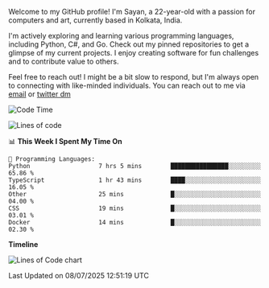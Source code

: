 Welcome to my GitHub profile! I'm Sayan, a 22-year-old with a passion for computers and art, currently based in Kolkata, India.

I'm actively exploring and learning various programming languages, including Python, C#, and Go. Check out my pinned repositories to get a glimpse of my current projects. I enjoy creating software for fun challenges and to contribute value to others.

Feel free to reach out! I might be a bit slow to respond, but I'm always open to connecting with like-minded individuals. You can reach out to me via [email](mailto:me@sayanbiswas.in) or [twitter dm](https://twitter.com/TheDankDel)

<!--START_SECTION:waka-->
![Code Time](http://img.shields.io/badge/Code%20Time-2%2C290%20hrs%201%20min-blue)

![Lines of code](https://img.shields.io/badge/From%20Hello%20World%20I%27ve%20Written-11.7%20million%20lines%20of%20code-blue)

📊 **This Week I Spent My Time On** 

```text
💬 Programming Languages: 
Python                   7 hrs 5 mins        ████████████████░░░░░░░░░   65.86 % 
TypeScript               1 hr 43 mins        ████░░░░░░░░░░░░░░░░░░░░░   16.05 % 
Other                    25 mins             █░░░░░░░░░░░░░░░░░░░░░░░░   04.00 % 
CSS                      19 mins             █░░░░░░░░░░░░░░░░░░░░░░░░   03.01 % 
Docker                   14 mins             █░░░░░░░░░░░░░░░░░░░░░░░░   02.30 % 
```

**Timeline**

![Lines of Code chart](https://raw.githubusercontent.com/Dank-del/Dank-del/main/assets/bar_graph.png)


 Last Updated on 08/07/2025 12:51:19 UTC
<!--END_SECTION:waka-->
